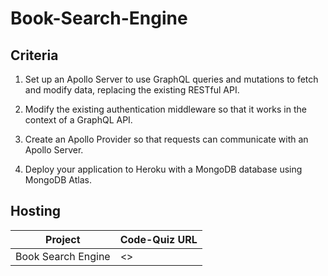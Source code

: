# Book-Search-Engine

## Criteria

1. Set up an Apollo Server to use GraphQL queries and mutations to fetch and modify data, replacing the existing RESTful API.

2. Modify the existing authentication middleware so that it works in the context of a GraphQL API.

3. Create an Apollo Provider so that requests can communicate with an Apollo Server.

4. Deploy your application to Heroku with a MongoDB database using MongoDB Atlas.

## Hosting

| Project            | Code-Quiz URL |
| ------------------ | ------------- |
| Book Search Engine | <>            |
